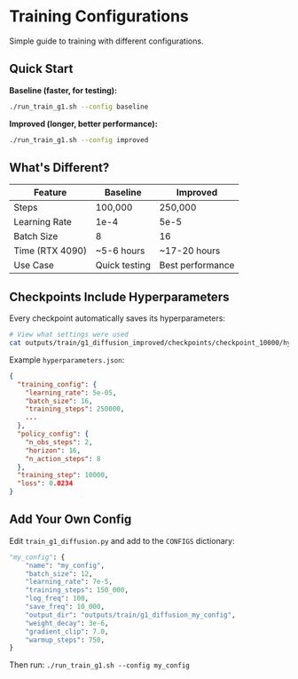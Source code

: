 # Training Configurations

Simple guide to training with different configurations.

## Quick Start

**Baseline (faster, for testing):**
```bash
./run_train_g1.sh --config baseline
```

**Improved (longer, better performance):**
```bash
./run_train_g1.sh --config improved
```

## What's Different?

| Feature | Baseline | Improved |
|---------|----------|----------|
| Steps | 100,000 | 250,000 |
| Learning Rate | 1e-4 | 5e-5 |
| Batch Size | 8 | 16 |
| Time (RTX 4090) | ~5-6 hours | ~17-20 hours |
| Use Case | Quick testing | Best performance |

## Checkpoints Include Hyperparameters

Every checkpoint automatically saves its hyperparameters:

```bash
# View what settings were used
cat outputs/train/g1_diffusion_improved/checkpoints/checkpoint_10000/hyperparameters.json
```

Example `hyperparameters.json`:
```json
{
  "training_config": {
    "learning_rate": 5e-05,
    "batch_size": 16,
    "training_steps": 250000,
    ...
  },
  "policy_config": {
    "n_obs_steps": 2,
    "horizon": 16,
    "n_action_steps": 8
  },
  "training_step": 10000,
  "loss": 0.0234
}
```

## Add Your Own Config

Edit `train_g1_diffusion.py` and add to the `CONFIGS` dictionary:

```python
"my_config": {
    "name": "my_config",
    "batch_size": 12,
    "learning_rate": 7e-5,
    "training_steps": 150_000,
    "log_freq": 100,
    "save_freq": 10_000,
    "output_dir": "outputs/train/g1_diffusion_my_config",
    "weight_decay": 3e-6,
    "gradient_clip": 7.0,
    "warmup_steps": 750,
}
```

Then run: `./run_train_g1.sh --config my_config`

